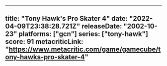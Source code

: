 
---
title: "Tony Hawk's Pro Skater 4"
date: "2022-04-09T23:38:28.721Z"
releaseDate: "2002-10-23"
platforms: ["gcn"]
series: ["tony-hawk"]
score: 91
metacriticLink: "https://www.metacritic.com/game/gamecube/tony-hawks-pro-skater-4"
---
